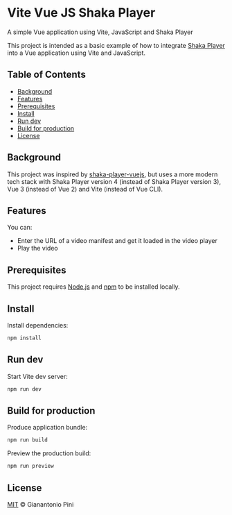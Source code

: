 # Vite Vue JS Shaka Player

A simple Vue application using Vite, JavaScript and Shaka Player

This project is intended as a basic example of how to integrate [Shaka Player](https://github.com/shaka-project/shaka-player) into a Vue application using Vite and JavaScript.

## Table of Contents

- [Background](#background)
- [Features](#features)
- [Prerequisites](#prerequisites)
- [Install](#install)
- [Run dev](#run-dev)
- [Build for production](#build-for-production)
- [License](#license)

## Background

This project was inspired by [shaka-player-vuejs](https://github.com/davidjamesherzog/shaka-player-vuejs), but uses a more modern tech stack with Shaka Player version 4 (instead of Shaka Player version 3), Vue 3 (instead of Vue 2) and Vite (instead of Vue CLI).

## Features

You can:

- Enter the URL of a video manifest and get it loaded in the video player
- Play the video

## Prerequisites

This project requires [Node.js](http://nodejs.org) and [npm](https://npmjs.com) to be installed locally.

## Install

Install dependencies:

```sh
npm install
```

## Run dev

Start Vite dev server:

```sh
npm run dev
```

## Build for production

Produce application bundle:

```sh
npm run build
```

Preview the production build:

```sh
npm run preview
```

## License

[MIT](LICENSE.md) © Gianantonio Pini
